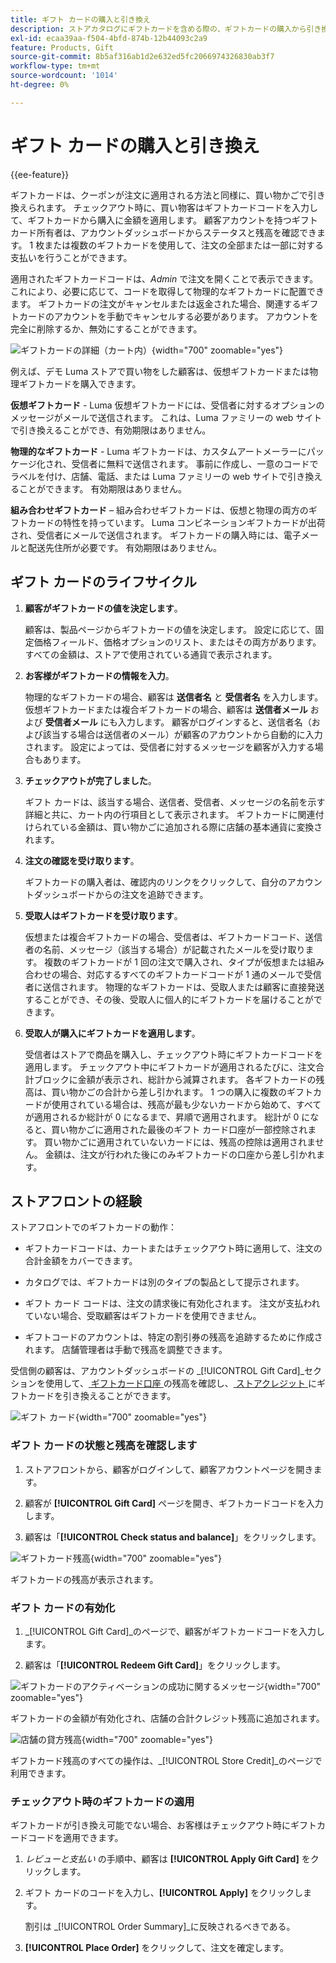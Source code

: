```yaml
---
title: ギフト カードの購入と引き換え
description: ストアカタログにギフトカードを含める際の、ギフトカードの購入から引き換えまでのライフサイクルについて説明します。
exl-id: ecaa39aa-f504-4bfd-874b-12b44093c2a9
feature: Products, Gift
source-git-commit: 8b5af316ab1d2e632ed5fc2066974326830ab3f7
workflow-type: tm+mt
source-wordcount: '1014'
ht-degree: 0%

---
```


# ギフト カードの購入と引き換え

{{ee-feature}}

ギフトカードは、クーポンが注文に適用される方法と同様に、買い物かごで引き換えられます。 チェックアウト時に、買い物客はギフトカードコードを入力して、ギフトカードから購入に金額を適用します。 顧客アカウントを持つギフトカード所有者は、アカウントダッシュボードからステータスと残高を確認できます。 1 枚または複数のギフトカードを使用して、注文の全部または一部に対する支払いを行うことができます。

適用されたギフトカードコードは、_Admin_ で注文を開くことで表示できます。これにより、必要に応じて、コードを取得して物理的なギフトカードに配置できます。 ギフトカードの注文がキャンセルまたは返金された場合、関連するギフトカードのアカウントを手動でキャンセルする必要があります。 アカウントを完全に削除するか、無効にすることができます。

![ ギフトカードの詳細（カート内） ](./assets/storefront-gift-card-order-customer-account.png){width="700" zoomable="yes"}

例えば、デモ Luma ストアで買い物をした顧客は、仮想ギフトカードまたは物理ギフトカードを購入できます。

**仮想ギフトカード** - Luma 仮想ギフトカードには、受信者に対するオプションのメッセージがメールで送信されます。 これは、Luma ファミリーの web サイトで引き換えることができ、有効期限はありません。

**物理的なギフトカード** - Luma ギフトカードは、カスタムアートメーラーにパッケージ化され、受信者に無料で送信されます。 事前に作成し、一意のコードでラベルを付け、店舗、電話、または Luma ファミリーの web サイトで引き換えることができます。 有効期限はありません。

**組み合わせギフトカード** – 組み合わせギフトカードは、仮想と物理の両方のギフトカードの特性を持っています。 Luma コンビネーションギフトカードが出荷され、受信者にメールで送信されます。 ギフトカードの購入時には、電子メールと配送先住所が必要です。 有効期限はありません。

## ギフト カードのライフサイクル

1. **顧客がギフトカードの値を決定します**。

   顧客は、製品ページからギフトカードの値を決定します。 設定に応じて、固定価格フィールド、価格オプションのリスト、またはその両方があります。 すべての金額は、ストアで使用されている通貨で表示されます。

1. **お客様がギフトカードの情報を入力**。

   物理的なギフトカードの場合、顧客は **送信者名** と **受信者名** を入力します。 仮想ギフトカードまたは複合ギフトカードの場合、顧客は **送信者メール** および **受信者メール** にも入力します。 顧客がログインすると、送信者名（および該当する場合は送信者のメール）が顧客のアカウントから自動的に入力されます。 設定によっては、受信者に対するメッセージを顧客が入力する場合もあります。

1. **チェックアウトが完了しました**。

   ギフト カードは、該当する場合、送信者、受信者、メッセージの名前を示す詳細と共に、カート内の行項目として表示されます。 ギフトカードに関連付けられている金額は、買い物かごに追加される際に店舗の基本通貨に変換されます。

1. **注文の確認を受け取ります**。

   ギフトカードの購入者は、確認内のリンクをクリックして、自分のアカウントダッシュボードからの注文を追跡できます。

1. **受取人はギフトカードを受け取ります**。

   仮想または複合ギフトカードの場合、受信者は、ギフトカードコード、送信者の名前、メッセージ（該当する場合）が記載されたメールを受け取ります。 複数のギフトカードが 1 回の注文で購入され、タイプが仮想または組み合わせの場合、対応するすべてのギフトカードコードが 1 通のメールで受信者に送信されます。 物理的なギフトカードは、受取人または顧客に直接発送することができ、その後、受取人に個人的にギフトカードを届けることができます。

1. **受取人が購入にギフトカードを適用します**。

   受信者はストアで商品を購入し、チェックアウト時にギフトカードコードを適用します。 チェックアウト中にギフトカードが適用されるたびに、注文合計ブロックに金額が表示され、総計から減算されます。 各ギフトカードの残高は、買い物かごの合計から差し引かれます。 1 つの購入に複数のギフトカードが使用されている場合は、残高が最も少ないカードから始めて、すべてが適用されるか総計が 0 になるまで、昇順で適用されます。 総計が 0 になると、買い物かごに適用された最後のギフト カード口座が一部控除されます。 買い物かごに適用されていないカードには、残高の控除は適用されません。 金額は、注文が行われた後にのみギフトカードの口座から差し引かれます。

## ストアフロントの経験

ストアフロントでのギフトカードの動作：

- ギフトカードコードは、カートまたはチェックアウト時に適用して、注文の合計金額をカバーできます。

- カタログでは、ギフトカードは別のタイプの製品として提示されます。

- ギフト カード コードは、注文の請求後に有効化されます。 注文が支払われていない場合、受取顧客はギフトカードを使用できません。

- ギフトコードのアカウントは、特定の割引券の残高を追跡するために作成されます。 店舗管理者は手動で残高を調整できます。

受信側の顧客は、アカウントダッシュボードの _[!UICONTROL Gift Card]_セクションを使用して、[ ギフトカード口座 ](product-gift-card-accounts.md) の残高を確認し、[ ストアクレジット ](../customers/store-credit-using.md) にギフトカードを引き換えることができます。

![ ギフト カード ](./assets/account-dashboard-gift-card.png){width="700" zoomable="yes"}

### ギフト カードの状態と残高を確認します

1. ストアフロントから、顧客がログインして、顧客アカウントページを開きます。

1. 顧客が **[!UICONTROL Gift Card]** ページを開き、ギフトカードコードを入力します。

1. 顧客は「**[!UICONTROL Check status and balance]**」をクリックします。

![ ギフトカード残高 ](./assets/gift-balance.png){width="700" zoomable="yes"}

ギフトカードの残高が表示されます。

### ギフト カードの有効化

1. _[!UICONTROL Gift Card]_のページで、顧客がギフトカードコードを入力します。

1. 顧客は「**[!UICONTROL Redeem Gift Card]**」をクリックします。

![ ギフトカードのアクティベーションの成功に関するメッセージ ](./assets/gift-redeemed-balance.png){width="700" zoomable="yes"}

ギフトカードの金額が有効化され、店舗の合計クレジット残高に追加されます。

![ 店舗の貸方残高 ](./assets/store-credit.png){width="700" zoomable="yes"}

ギフトカード残高のすべての操作は、_[!UICONTROL Store Credit]_のページで利用できます。

### チェックアウト時のギフトカードの適用

ギフトカードが引き換え可能でない場合、お客様はチェックアウト時にギフトカードコードを適用できます。

1. _レビューと支払い_ の手順中、顧客は **[!UICONTROL Apply Gift Card]** をクリックします。

1. ギフト カードのコードを入力し、**[!UICONTROL Apply]** をクリックします。

   割引は _[!UICONTROL Order Summary]_に反映されるべきである。

1. **[!UICONTROL Place Order]** をクリックして、注文を確定します。
